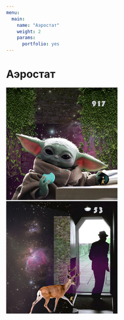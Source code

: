 ```yaml
---
menu:
  main:
    name: "Аэростат"
    weight: 2
    params:
      portfolio: yes
---
```

# Аэростат

![test1](A917.png) ![test](053.png)
